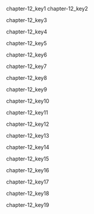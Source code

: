 chapter-12_key1
chapter-12_key2


chapter-12_key3


chapter-12_key4


chapter-12_key5


chapter-12_key6


chapter-12_key7


chapter-12_key8


chapter-12_key9


chapter-12_key10


chapter-12_key11


chapter-12_key12


chapter-12_key13


chapter-12_key14


chapter-12_key15


chapter-12_key16


chapter-12_key17


chapter-12_key18


chapter-12_key19
